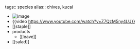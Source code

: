 tags:: species
alias:: chives, kucai

- ![image](https://ipfs.io/ipfs/Qmb4MDUGb3hS42XeS5TxUy2ChH3HYw1SgJW1yeu3KShS4Q)
- {{video https://www.youtube.com/watch?v=Z7QzM5ny4LU}}
- [[staple]]
- products
	- [[leave]]
- [[salad]]